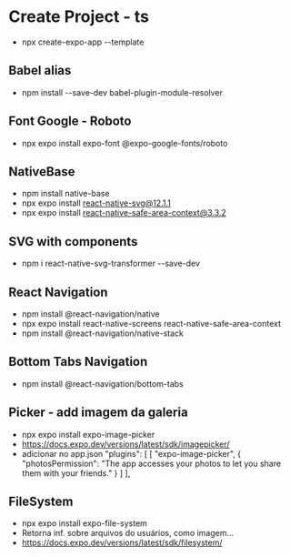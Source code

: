 # Create Project - ts
- npx create-expo-app --template

## Babel alias
- npm install --save-dev babel-plugin-module-resolver

## Font Google - Roboto
- npx expo install expo-font @expo-google-fonts/roboto

## NativeBase
- npm install native-base
- npx expo install react-native-svg@12.1.1
- npx expo install react-native-safe-area-context@3.3.2

## SVG with components
- npm i react-native-svg-transformer --save-dev

## React Navigation
- npm install @react-navigation/native
- npx expo install react-native-screens react-native-safe-area-context
- npm install @react-navigation/native-stack

## Bottom Tabs Navigation
- npm install @react-navigation/bottom-tabs

## Picker - add imagem da galeria
- npx expo install expo-image-picker
- https://docs.expo.dev/versions/latest/sdk/imagepicker/
- adicionar no app.json
"plugins": [
    [
    "expo-image-picker",
    {
        "photosPermission": "The app accesses your photos to let you share them with your friends."
    }
    ]
],

## FileSystem
- npx expo install expo-file-system
- Retorna inf. sobre arquivos do usuários, como imagem...
- https://docs.expo.dev/versions/latest/sdk/filesystem/